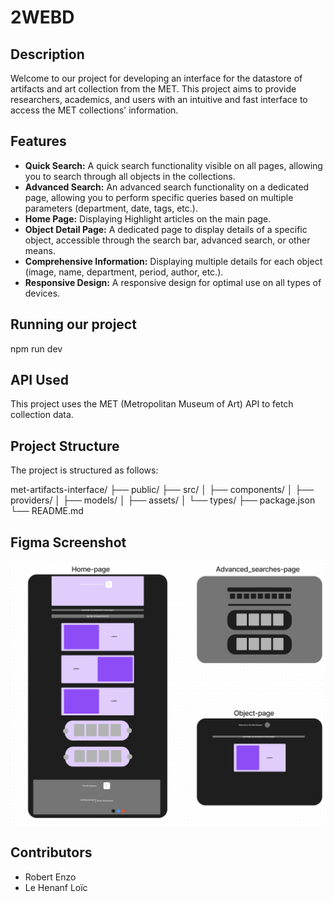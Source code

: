 # 2WEBD


## Description
Welcome to our project for developing an interface for the datastore of artifacts and art collection from the MET. This project aims to provide researchers, academics, and users with an intuitive and fast interface to access the MET collections' information.


## Features
- **Quick Search:** A quick search functionality visible on all pages, allowing you to search through all objects in the collections.
- **Advanced Search:** An advanced search functionality on a dedicated page, allowing you to perform specific queries based on multiple parameters (department, date, tags, etc.).
- **Home Page:** Displaying Highlight articles on the main page.
- **Object Detail Page:** A dedicated page to display details of a specific object, accessible through the search bar, advanced search, or other means.
- **Comprehensive Information:** Displaying multiple details for each object (image, name, department, period, author, etc.).
- **Responsive Design:** A responsive design for optimal use on all types of devices.

## Running our project
npm run dev


## API Used
This project uses the MET (Metropolitan Museum of Art) API to fetch collection data. 


## Project Structure
The project is structured as follows:

met-artifacts-interface/
├── public/
├── src/
│   ├── components/
│   ├── providers/
│   ├── models/
│   ├── assets/
│   └── types/
├── package.json
└── README.md

## Figma Screenshot
![Figma Screenshot](./public/figma.png)

## Contributors
- Robert Enzo
- Le Henanf Loïc